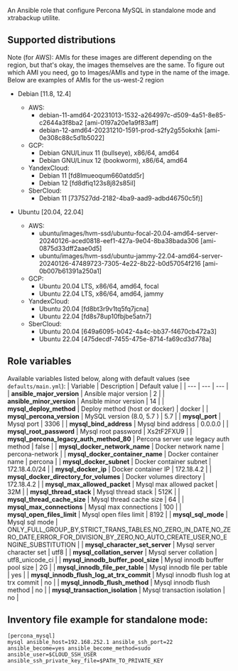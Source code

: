 An Ansible role that configure Percona MySQL in standalone mode and xtrabackup utilite.

## Supported distributions

Note (for AWS): AMIs for these images are different depending on the region, but that's okay, the images themselves are the same. To figure out which AMI you need, go to Images/AMIs and type in the name of the image. Below are examples of AMIs for the us-west-2 region

* Debian [11.8, 12.4]
  * AWS:
    - debian-11-amd64-20231013-1532-a264997c-d509-4a51-8e85-c2644a3f8ba2 [ami-0197a20e1a9f83aff]
    - debian-12-amd64-20231210-1591-prod-s2fy2g55okxhk [ami-0e308c88c5d1b5022]
  * GCP:
    - Debian GNU/Linux 11 (bullseye), x86/64, amd64
    - Debian GNU/Linux 12 (bookworm), x86/64, amd64
  * YandexCloud:
    - Debian 11 [fd8lmueoqum660atdd5r]
    - Debian 12 [fd8dfiq123s8j82s85il]
  * SberCloud:
    - Debian 11 [737527dd-2182-4ba9-aad9-adbd46750c5f)]

* Ubuntu [20.04, 22.04]
  * AWS:
    - ubuntu/images/hvm-ssd/ubuntu-focal-20.04-amd64-server-20240126-aced0818-eef1-427a-9e04-8ba38bada306 [ami-0875d33dff2aae0d5]
    - ubuntu/images/hvm-ssd/ubuntu-jammy-22.04-amd64-server-20240126-47489723-7305-4e22-8b22-b0d57054f216 [ami-0b007b61391a250a1]
  * GCP:
    - Ubuntu 20.04 LTS, x86/64, amd64, focal
    - Ubuntu 22.04 LTS, x86/64, amd64, jammy
  * YandexCloud:
    - Ubuntu 20.04 [fd8bt3r9v1tq5fq7jcna]
    - Ubuntu 22.04 [fd8s78up10fbjbe5atn7]
  * SberCloud:
    - Ubuntu 20.04 [649a6095-b042-4a4c-bb37-f4670cb472a3]
    - Ubuntu 22.04 [475decdf-7455-475e-8714-fa69cd3d778a]

## Role variables

Available variables listed below, along with default values (see `defaults/main.yml`):
| Variable | Description | Default value |
| ---      | ---      | ---      |
| **ansible_major_version** | Ansible major version | 2 |
| **ansible_minor_version** | Ansible minor version | 14 |
| **mysql_deploy_method** | Deploy method (host or docker) | docker |
| **mysql_percona_version** | MySQL version (8.0, 5.7 ) | 5.7 |
| **mysql_port** | Mysql port | 3306 |
| **mysql_bind_address** | Mysql bind address | 0.0.0.0 |
| **mysql_root_password** | Mysql root password | Xs2tF2FXU9 |
| **mysql_percona_legacy_auth_method_80** | Percona server use legacy auth method | false |
| **mysql_docker_network_name** | Docker network name | percona-network |
| **mysql_docker_container_name** | Docker container name | percona |
| **mysql_docker_subnet** | Docker container subnet | 172.18.4.0/24 |
| **mysql_docker_ip** | Docker container IP | 172.18.4.2 |
| **mysql_docker_directory_for_volumes** | Docker volumes directory | 172.18.4.2 |
| **mysql_max_allowed_packet** | Mysql max allowed packet | 32M |
| **mysql_thread_stack** | Mysql thread stack | 512K |
| **mysql_thread_cache_size** | Mysql thread cache size | 64 |
| **mysql_max_connections** | Mysql max connections | 100 |
| **mysql_open_files_limit** | Mysql open files limit | 8192 |
| **mysql_sql_mode** | Mysql sql mode | ONLY_FULL_GROUP_BY,STRICT_TRANS_TABLES,NO_ZERO_IN_DATE,NO_ZERO_DATE,ERROR_FOR_DIVISION_BY_ZERO,NO_AUTO_CREATE_USER,NO_ENGINE_SUBSTITUTION |
| **mysql_character_set_server** | Mysql server character set | utf8 |
| **mysql_collation_server** | Mysql server collation | utf8_unicode_ci |
| **mysql_innodb_buffer_pool_size** | Mysql innodb buffer pool size | 2G |
| **mysql_innodb_file_per_table** | Mysql innodb file per table | yes |
| **mysql_innodb_flush_log_at_trx_commit** | Mysql innodb flush log at trx commit | no |
| **mysql_innodb_flush_method** | Mysql innodb flush method | no |
| **mysql_transaction_isolation** | Mysql transaction isolation | no |

## Inventory file example for standalone mode:

```
[percona_mysql]
mysql ansible_host=192.168.252.1 ansible_ssh_port=22 ansible_become=yes ansible_become_method=sudo ansible_user=$CLOUD_SSH_USER ansible_ssh_private_key_file=$PATH_TO_PRIVATE_KEY

```

